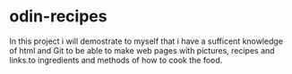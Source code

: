 # odin-recipes
In this project i will demostrate to myself that i have a sufficent knowledge of html and Git to be able to make web pages with pictures, recipes and links to ingredients and methods of how to cook the food. 
 